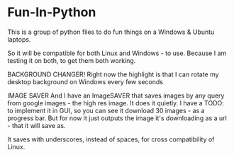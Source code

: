 # Fun-In-Python

This is a group of python files to do fun things on a Windows & Ubuntu laptops.

So it will be compatible for both Linux and Windows - to use. Because I am testing it on both, to get them both working.

BACKGROUND CHANGER!
Right now the highlight is that I can rotate my desktop background on Windows every few seconds

IMAGE SAVER
And I have an ImageSAVER that saves images by any query from google images - the high res image. It does it quietly. I have a TODO: to implement it in GUI, so you can see it download 30 images - as a progress bar. But for now it just outputs the image it's downloading as a url - that it will save as.

It saves with underscores, instead of spaces, for cross compatibility of Linux.


